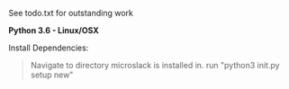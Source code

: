 See todo.txt for outstanding work

**Python 3.6 - Linux/OSX**

Install Dependencies:

> Navigate to directory microslack is installed in.
> run "python3 init.py setup new"
